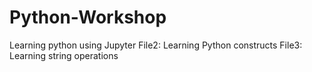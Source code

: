 # Python-Workshop
Learning python using Jupyter
File2: Learning Python constructs
File3: Learning string operations
